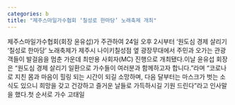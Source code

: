```yaml
---
categories: b
title: "제주스마일가수협회 ‘칠성로 한마당’ 노래축제 개최"
---
```

제주스마일가수협회(회장 윤유섭)가 주관하여 24일 오후 2시부터 ‘원도심 경제 살리기 ‘칠성로 한마당’ 노래축제가 제주시 나이키칠성점 옆 광장무대에서 주민과 오가는 관광객들이 발걸음을 멈춘 가운데 최만용 사회자(MC) 진행으로 개최됐다.이날 윤유섭 회장은 “원도심 경제 살리기 일환으로 가수들이 여러분과 함께하고자 합니다.”라며 “코로나로 지친 몸과 마음이 힐링 되는 시간이 되길 소망하며, 다음 달부터는 마스크가 벗는 소식도 있으니 희망을 갖고 건강하고 즐거운 날들로 가득하시길 기원 드린다”라고 인사말을 했다.첫 순서로 가수 고태일